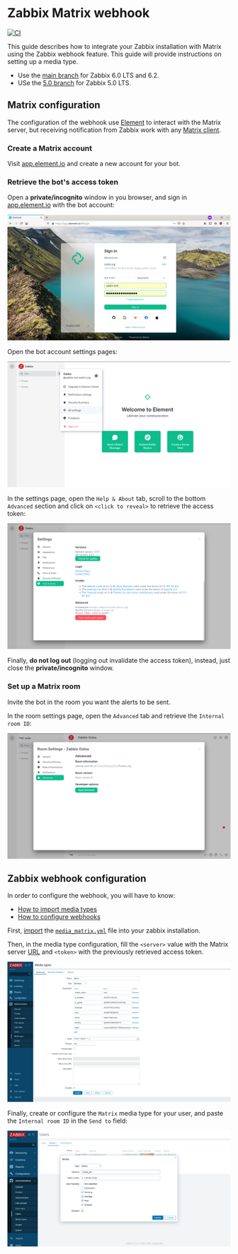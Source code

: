 # Zabbix Matrix webhook

[![CI](https://github.com/jooola/zabbix-matrix-webhook/actions/workflows/ci.yml/badge.svg)](https://github.com/jooola/zabbix-matrix-webhook/actions/workflows/ci.yml)

This guide describes how to integrate your Zabbix installation with Matrix using the Zabbix webhook feature. This guide will provide instructions on setting up a media type.

- Use the [main branch](https://github.com/jooola/zabbix-matrix-webhook/tree/main) for Zabbix 6.0 LTS and 6.2.
- USe the [5.0 branch](https://github.com/jooola/zabbix-matrix-webhook/tree/5.0) for Zabbix 5.0 LTS.

## Matrix configuration

The configuration of the webhook use [Element](https://element.io/) to interact with the Matrix server, but receiving notification from Zabbix work with any [Matrix client](https://matrix.org/clients/).

### Create a Matrix account

Visit [app.element.io](https://app.element.io/) and create a new account for your bot.

### Retrieve the bot's access token

Open a **private/incognito** window in you browser, and sign in [app.element.io](https://app.element.io) with the bot account:

![](docs/matrix_access_token1.png)

Open the bot account settings pages:

![](docs/matrix_access_token2.png)

In the settings page, open the `Help & About` tab, scroll to the bottom `Advanced` section and click on `<click to reveal>` to retrieve the access token:

![](docs/matrix_access_token3.png)

Finally, **do not log out** (logging out invalidate the access token), instead, just close the **private/incognito** window.

### Set up a Matrix room

Invite the bot in the room you want the alerts to be sent.

In the room settings page, open the `Advanced` tab and retrieve the `Internal room ID`:

![](docs/matrix_room_id1.png)

## Zabbix webhook configuration

In order to configure the webhook, you will have to know:

- [How to import media types](https://www.zabbix.com/documentation/current/manual/xml_export_import/media)
- [How to configure webhooks](https://www.zabbix.com/documentation/current/manual/config/notifications/media/webhook)

First, [import](https://www.zabbix.com/documentation/current/manual/xml_export_import/media#importing) the [`media_matrix.yml`](media_matrix.yml) file into your zabbix installation.

Then, in the media type configuration, fill the `<server>` value with the Matrix server [URL](https://en.wikipedia.org/wiki/URL) and `<token>` with the previously retrieved access token.

![](docs/zabbix_media_type1.png)

Finally, create or configure the `Matrix` media type for your user, and paste the `Internal room ID` in the `Send to` field:

![](docs/zabbix_room_id1.png)
